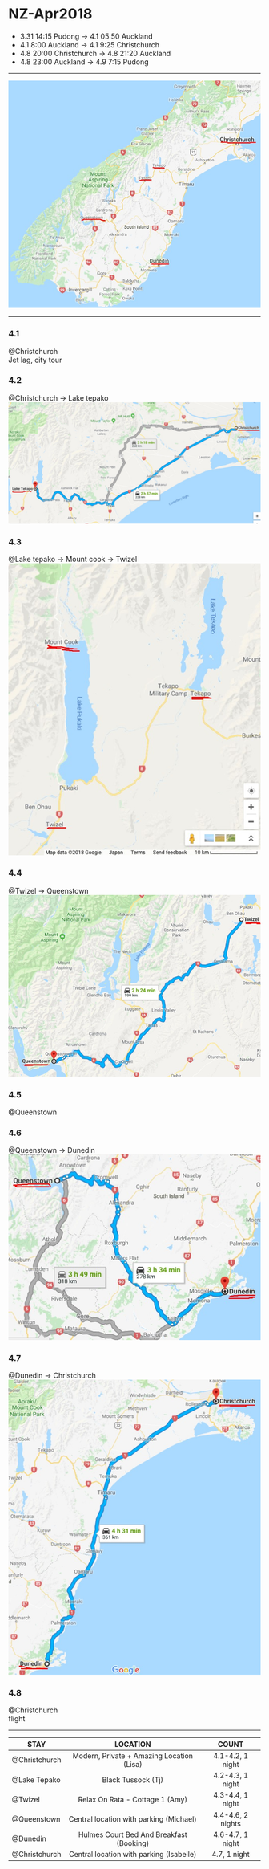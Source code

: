 # NZ-Apr2018

* 3.31 14:15 Pudong -> 4.1 05:50 Auckland  
* 4.1 8:00 Auckland -> 4.1 9:25 Christchurch
* 4.8 20:00 Christchurch -> 4.8 21:20 Auckland
* 4.8 23:00 Auckland -> 4.9 7:15 Pudong
***
![](pics/main.jpg)
***
### 4.1
@Christchurch  
Jet lag, city tour

### 4.2
@Christchurch -> Lake tepako  
![](pics/1.jpg)

### 4.3
@Lake tepako -> Mount cook -> Twizel  
![](pics/2.jpg)

### 4.4
@Twizel -> Queenstown  
![](pics/3.jpg)

### 4.5
@Queenstown  

### 4.6
@Queenstown -> Dunedin  
![](pics/4.jpg)

### 4.7
@Dunedin -> Christchurch  
![](pics/5.jpg)

### 4.8
@Christchurch  
flight
***
| STAY          | LOCATION        | COUNT    |
| ------------- |:-----------:|:--------:|
| @Christchurch | Modern, Private + Amazing Location (Lisa)| 4.1-4.2, 1 night |
| @Lake Tepako  | Black Tussock (Tj)| 4.2-4.3, 1 night  |
| @Twizel       | Relax On Rata - Cottage 1 (Amy)| 4.3-4.4, 1 night  |
| @Queenstown   | Central location with parking (Michael)|4.4-4.6, 2 nights |
| @Dunedin      | Hulmes Court Bed And Breakfast (Booking)|4.6-4.7, 1 night  |
| @Christchurch | Central location with parking (Isabelle)|4.7, 1 night  |
